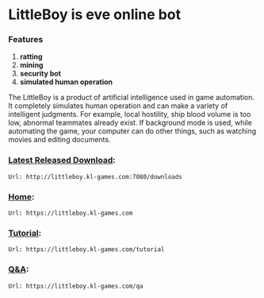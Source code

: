 
# LittleBoy is eve online bot


### Features
   1. **ratting**
   2. **mining**
   3. **security bot**
   4. **simulated human operation**

 

The LittleBoy is a product of artificial intelligence used in game automation. It completely simulates human operation and can make a variety of intelligent judgments. For example, local hostility, ship blood volume is too low, abnormal teammates already exist. If background mode is used, while automating the game, your computer can do other things, such as watching movies and editing documents.


 

### [Latest Released Download]: 
    Url: http://littleboy.kl-games.com:7080/downloads


### [Home]: 
    Url: https://littleboy.kl-games.com


### [Tutorial]: 
    Url: https://littleboy.kl-games.com/tutorial


### [Q&A]: 
    Url: https://littleboy.kl-games.com/qa




[Latest Released Download]: http://littleboy.kl-games.com:7080/downloads
[Home]: https://littleboy.kl-games.com
[Tutorial]: https://littleboy.kl-games.com/tutorial
[Q&A]: https://littleboy.kl-games.com/qa



